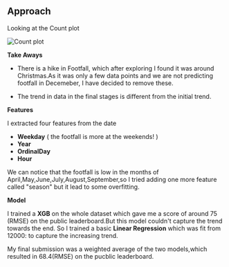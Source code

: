 
## Approach 


Looking at the Count plot

![Count plot](https://s20.postimg.org/zfod5z819/Count.png)

**Take Aways**

* There is a hike in Footfall, which after exploring I found it was around Christmas.As it was only a few data points and we     are not predicting footfall in Decemeber, I have decided to remove these.

* The trend in data in the final stages is different from the initial trend.

**Features**

I extracted four features from the date
* **Weekday** ( the footfall is more at the weekends! )
* **Year**
* **OrdinalDay**
* **Hour**

We can notice that the footfall is low in the months of April,May,June,July,August,September,so I tried adding one more feature called "season" but it lead to some overfitting.

**Model**

I trained a **XGB** on the whole dataset which gave me a score of around 75 (RMSE) on the public leaderboard.But this model couldn't capture the trend towards the end. So I trained a basic **Linear Regression** which was fit from 12000: to capture the increasing trend.

My final submission was a weighted average of the two models,which resulted in 68.4(RMSE) on the pucblic leaderboard.
